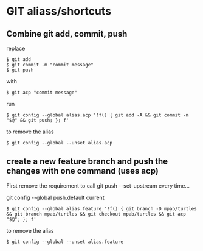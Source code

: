 # GIT aliass/shortcuts

## Combine git add, commit, push

replace

```console
$ git add
$ git commit -m "commit message"
$ git push
```

with

```console
$ git acp "commit message"
```

run

```console
$ git config --global alias.acp '!f() { git add -A && git commit -m "$@" && git push; }; f'
```

to remove the alias

```console
$ git config --global --unset alias.acp
```

## create a new feature branch and push the changes with one command (uses acp)

First remove the requirement to call git push --set-upstream every time...

git config --global push.default current

```console
$ git config --global alias.feature '!f() { git branch -D mpab/turtles && git branch mpab/turtles && git checkout mpab/turtles && git acp "$@"; }; f'
```

to remove the alias

```console
$ git config --global --unset alias.feature
```
